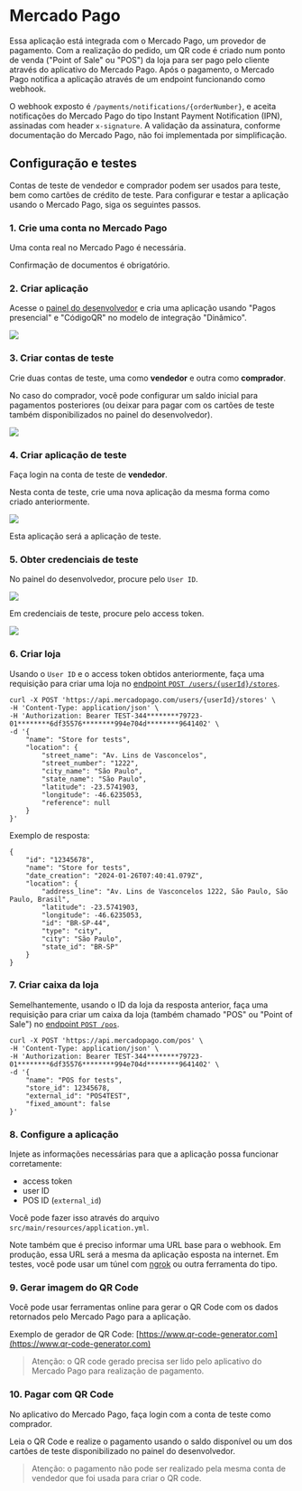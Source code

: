 # Mercado Pago

Essa aplicação está integrada com o Mercado Pago, um provedor de pagamento. Com a realização do pedido, um QR code é criado num ponto de venda ("Point of Sale" ou "POS") da loja para ser pago pelo cliente através do aplicativo do Mercado Pago. Após o pagamento, o Mercado Pago notifica a aplicação através de um endpoint funcionando como webhook.

O webhook exposto é `/payments/notifications/{orderNumber}`, e aceita notificações do Mercado Pago do tipo Instant Payment Notification (IPN), assinadas com header `x-signature`. A validação da assinatura, conforme documentação do Mercado Pago, não foi implementada por simplificação.

## Configuração e testes

Contas de teste de vendedor e comprador podem ser usados para teste, bem como cartões de crédito de teste. Para configurar e testar a aplicação usando o Mercado Pago, siga os seguintes passos.

### 1. Crie uma conta no Mercado Pago

Uma conta real no Mercado Pago é necessária.

Confirmação de documentos é obrigatório.

### 2. Criar aplicação

Acesse o [painel do desenvolvedor](https://www.mercadopago.com.br/developers/panel/app) e cria uma aplicação usando "Pagos presencial" e "CódigoQR" no modelo de integração "Dinâmico".

![](img/mercado-pago-create-app.png)

### 3. Criar contas de teste

Crie duas contas de teste, uma como **vendedor** e outra como **comprador**.

No caso do comprador, você pode configurar um saldo inicial para pagamentos posteriores (ou deixar para pagar com os cartões de teste também disponibilizados no painel do desenvolvedor).

![](img/mercado-pago-test-accounts.png)

### 4. Criar aplicação de teste

Faça login na conta de teste de **vendedor**.

Nesta conta de teste, crie uma nova aplicação da mesma forma como criado anteriormente.

![](img/mercado-pago-create-app-test.png)

Esta aplicação será a aplicação de teste.

### 5. Obter credenciais de teste

No painel do desenvolvedor, procure pelo `User ID`.

![](img/mercado-pago-user-id.png)

Em credenciais de teste, procure pelo access token.

![](img/mercado-pago-credentials.png)

### 6. Criar loja

Usando o `User ID` e o access token obtidos anteriormente, faça uma requisição para criar uma loja no [endpoint `POST /users/{userId}/stores`](https://www.mercadopago.com.br/developers/pt/reference/stores/_users_user_id_stores/post).

```
curl -X POST 'https://api.mercadopago.com/users/{userId}/stores' \
-H 'Content-Type: application/json' \
-H 'Authorization: Bearer TEST-344********79723-01********6df35576********994e704d********9641402' \
-d '{
    "name": "Store for tests",
    "location": {
        "street_name": "Av. Lins de Vasconcelos",
        "street_number": "1222",
        "city_name": "São Paulo",
        "state_name": "São Paulo",
        "latitude": -23.5741903,
        "longitude": -46.6235053,
        "reference": null
    }
}'
```

Exemplo de resposta:

```
{
    "id": "12345678",
    "name": "Store for tests",
    "date_creation": "2024-01-26T07:40:41.079Z",
    "location": {
        "address_line": "Av. Lins de Vasconcelos 1222, São Paulo, São Paulo, Brasil",
        "latitude": -23.5741903,
        "longitude": -46.6235053,
        "id": "BR-SP-44",
        "type": "city",
        "city": "São Paulo",
        "state_id": "BR-SP"
    }
}
```

### 7. Criar caixa da loja

Semelhantemente, usando o ID da loja da resposta anterior, faça uma requisição para criar um caixa da loja (também chamado "POS" ou "Point of Sale") no [endpoint `POST /pos`](https://www.mercadopago.com.br/developers/pt/reference/pos/_pos/post).

```
curl -X POST 'https://api.mercadopago.com/pos' \
-H 'Content-Type: application/json' \
-H 'Authorization: Bearer TEST-344********79723-01********6df35576********994e704d********9641402' \
-d '{
    "name": "POS for tests",
    "store_id": 12345678,
    "external_id": "POS4TEST",
    "fixed_amount": false
}'
```

### 8. Configure a aplicação

Injete as informações necessárias para que a aplicação possa funcionar corretamente:

- access token
- user ID
- POS ID (`external_id`)

Você pode fazer isso através do arquivo `src/main/resources/application.yml`.

Note também que é preciso informar uma URL base para o webhook. Em produção, essa URL será a mesma da aplicação esposta na internet. Em testes, você pode usar um túnel com [ngrok](https://ngrok.com) ou outra ferramenta do tipo.

### 9. Gerar imagem do QR Code

Você pode usar ferramentas online para gerar o QR Code com os dados retornados pelo Mercado Pago para a aplicação.

Exemplo de gerador de QR Code: [https://www.qr-code-generator.com](https://www.qr-code-generator.com)

> Atenção: o QR code gerado precisa ser lido pelo aplicativo do Mercado Pago para realização de pagamento.

### 10. Pagar com QR Code

No aplicativo do Mercado Pago, faça login com a conta de teste como comprador.

Leia o QR Code e realize o pagamento usando o saldo disponível ou um dos cartões de teste disponibilizado no painel do desenvolvedor.

> Atenção: o pagamento não pode ser realizado pela mesma conta de vendedor que foi usada para criar o QR code.
